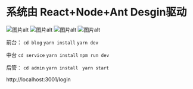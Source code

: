 # 系统由 React+Node+Ant Desgin驱动

![图片alt](../finalRenderImg.png)
![图片alt](../detail.png)
![图片alt](../backstage.png)
![图片alt](../login.png)


前台：
`cd blog`
`yarn install`
`yarn dev`

中台
`cd service`
`yarn install`
`npm run dev`

后管：
`cd admin`
`yarn install `
`yarn start`

http://localhost:3001/login

